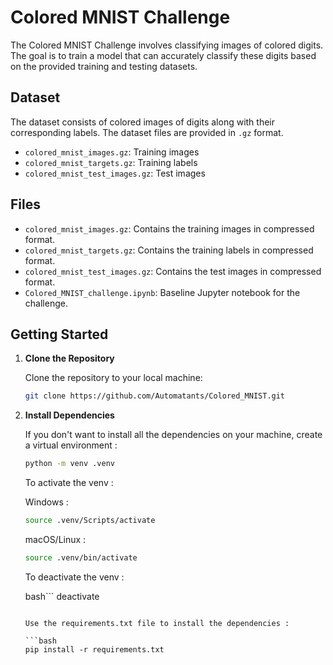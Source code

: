 # Colored MNIST Challenge

The Colored MNIST Challenge involves classifying images of colored digits. The goal is to train a model that can accurately classify these digits based on the provided training and testing datasets.

## Dataset

The dataset consists of colored images of digits along with their corresponding labels. The dataset files are provided in `.gz` format.

- `colored_mnist_images.gz`: Training images
- `colored_mnist_targets.gz`: Training labels
- `colored_mnist_test_images.gz`: Test images

## Files

- `colored_mnist_images.gz`: Contains the training images in compressed format.
- `colored_mnist_targets.gz`: Contains the training labels in compressed format.
- `colored_mnist_test_images.gz`: Contains the test images in compressed format.
- `Colored_MNIST_challenge.ipynb`: Baseline Jupyter notebook for the challenge.

## Getting Started

1. **Clone the Repository**

   Clone the repository to your local machine:

   ```bash
   git clone https://github.com/Automatants/Colored_MNIST.git
   ```

2. **Install Dependencies**

    If you don't want to install all the dependencies on your machine, create a virtual environment :

    ```bash
    python -m venv .venv
    ```

    To activate the venv : 

    Windows :
    ```bash
    source .venv/Scripts/activate
    ```
    
    macOS/Linux :
    ```bash
    source .venv/bin/activate
    ```

    To deactivate the venv :

    bash```
    deactivate
    ```

    Use the requirements.txt file to install the dependencies :

    ```bash
    pip install -r requirements.txt
    ```